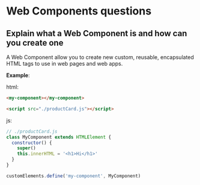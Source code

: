 # Web Components questions

## Explain what a Web Component is and how can you create one

A Web Component allow you to create new custom, reusable, encapsulated HTML tags to use in web pages and web apps.

**Example**:

html:

```html
<my-component></my-component>

<script src="./productCard.js"></script>
```

js:

```js
// ./productCard.js
class MyComponent extends HTMLElement {
  constructor() {
    super()
    this.innerHTML = '<h1>Hi</h1>'
  }
}

customElements.define('my-component', MyComponent)
```
